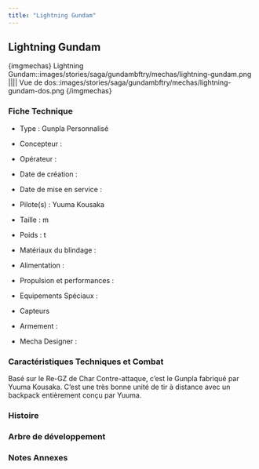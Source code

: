 ```yaml
---
title: "Lightning Gundam"
---
```


Lightning Gundam
----------------


{imgmechas}
Lightning Gundam::images/stories/saga/gundambftry/mechas/lightning-gundam.png
||||
Vue de dos::images/stories/saga/gundambftry/mechas/lightning-gundam-dos.png
{/imgmechas}
### Fiche Technique



- Type : Gunpla Personnalisé
  
- Concepteur : 
  
- Opérateur : 
  
- Date de création : 
  
- Date de mise en service : 
  
- Pilote(s) : Yuuma Kousaka
  
- Taille : m
  
- Poids : t
  
- Matériaux du blindage : 
  
- Alimentation : 
  
- Propulsion et performances : 
  
- Equipements Spéciaux :


* Capteurs


- Armement :




- Mecha Designer : 


### Caractéristiques Techniques et Combat


Basé sur le Re-GZ de Char Contre-attaque, c’est le Gunpla fabriqué par Yuuma Kousaka. C’est une très bonne unité de tir à distance avec un backpack entièrement conçu par Yuuma.


### Histoire


### Arbre de développement


### Notes Annexes


